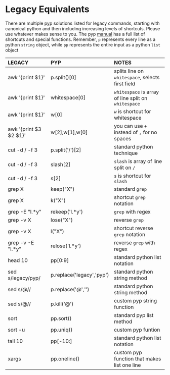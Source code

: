 # Legacy Equivalents

There are multiple pyp solutions listed for legacy commands, starting with canonical python and then including increasing levels of shortcuts.  Please use whatever makes sense to you.  The pyp [manual](https://thepyedpiper.github.io/pyp/pyp_manual.html) has a full list of shortcuts and special functions.  Remember, `p` represents every line as a python `string` object, while `pp` represents the entire input as a python `list` object

| LEGACY       | PYP            | NOTES                                      |
|:-------------|:------------------|:-------------------------------------------|
| awk '{print $1}'| p.split()[0] |splits line on `whitespace`, selects first field|
| awk '{print $1}'| whitespace[0] | `whitespace` is array of line split on `whitespace`|
| awk '{print $1}'| w[0] | `w` is shortcut for whitespace|
| awk '{print $3 $2 $1}'| w[2],w[1],w[0] | you can use `+` instead of `,` for no spaces|
| cut -d / -f 3 | p.split('/')[2] | standard python technique |
| cut -d / -f 3 |slash[2] |`slash`  is array of line split on `/` |
| cut -d / -f 3 | s[2] | `s` is shortcut for `slash`|
| grep X      | keep("X")         |      standard `grep`                                      |
| grep X      | k("X")        | shortcut `grep` notation |
| grep -E "l.*y" | rekeep('l.*y') | `grep` with regex | 
| grep -v X    | lose("X")        | reverse `grep` |
| grep -v X    | l("X")        | shortcut reverse `grep` notation|
| grep -v -E "l.*y" | relose('l.*y') | reverse `grep` with regex |
| head 10 | pp[0:9] |standard python list notation|
|sed s/legacy/pyp/ | p.replace('legacy','pyp') | standard python string method|
|sed s/@// |p.replace('@','')| standard python string method|
|sed s/@// | p.kill('@') | custom pyp string function| 
|sort | pp.sort()|standard pyp list method|
|sort -u| pp.uniq()| custom pyp funtion|
|tail 10| pp[-10:]|standard python list notation| 
|xargs | pp.oneline() | custom pyp function that makes list one line |

